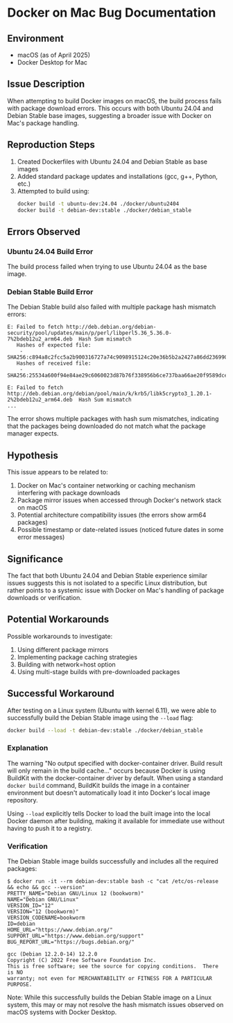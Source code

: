 # Docker on Mac Bug Documentation

## Environment
- macOS (as of April 2025)
- Docker Desktop for Mac

## Issue Description
When attempting to build Docker images on macOS, the build process fails with package download errors. This occurs with both Ubuntu 24.04 and Debian Stable base images, suggesting a broader issue with Docker on Mac's package handling.

## Reproduction Steps
1. Created Dockerfiles with Ubuntu 24.04 and Debian Stable as base images
2. Added standard package updates and installations (gcc, g++, Python, etc.)
3. Attempted to build using:
   ```bash
   docker build -t ubuntu-dev:24.04 ./docker/ubuntu2404
   docker build -t debian-dev:stable ./docker/debian_stable
   ```

## Errors Observed

### Ubuntu 24.04 Build Error
The build process failed when trying to use Ubuntu 24.04 as the base image.

### Debian Stable Build Error
The Debian Stable build also failed with multiple package hash mismatch errors:

```
E: Failed to fetch http://deb.debian.org/debian-security/pool/updates/main/p/perl/libperl5.36_5.36.0-7%2bdeb12u2_arm64.deb  Hash Sum mismatch
   Hashes of expected file:
    - SHA256:c894a8c2fcc5a2b900316727a74c9098915124c20e36b5b2a2427a86dd236990
   Hashes of received file:
    - SHA256:25534a600f94e84ae29c6060023d87b76f338956b6ce737baa66ae20f9589dce

E: Failed to fetch http://deb.debian.org/debian/pool/main/k/krb5/libk5crypto3_1.20.1-2%2bdeb12u2_arm64.deb  Hash Sum mismatch
...
```

The error shows multiple packages with hash sum mismatches, indicating that the packages being downloaded do not match what the package manager expects.

## Hypothesis
This issue appears to be related to:

1. Docker on Mac's container networking or caching mechanism interfering with package downloads
2. Package mirror issues when accessed through Docker's network stack on macOS
3. Potential architecture compatibility issues (the errors show arm64 packages)
4. Possible timestamp or date-related issues (noticed future dates in some error messages)

## Significance
The fact that both Ubuntu 24.04 and Debian Stable experience similar issues suggests this is not isolated to a specific Linux distribution, but rather points to a systemic issue with Docker on Mac's handling of package downloads or verification.

## Potential Workarounds
Possible workarounds to investigate:
1. Using different package mirrors
2. Implementing package caching strategies
3. Building with network=host option
4. Using multi-stage builds with pre-downloaded packages

## Successful Workaround
After testing on a Linux system (Ubuntu with kernel 6.11), we were able to successfully build the Debian Stable image using the `--load` flag:

```bash
docker build --load -t debian-dev:stable ./docker/debian_stable
```

### Explanation
The warning "No output specified with docker-container driver. Build result will only remain in the build cache..." occurs because Docker is using BuildKit with the docker-container driver by default. When using a standard `docker build` command, BuildKit builds the image in a container environment but doesn't automatically load it into Docker's local image repository.

Using `--load` explicitly tells Docker to load the built image into the local Docker daemon after building, making it available for immediate use without having to push it to a registry.

### Verification
The Debian Stable image builds successfully and includes all the required packages:

```
$ docker run -it --rm debian-dev:stable bash -c "cat /etc/os-release && echo && gcc --version"
PRETTY_NAME="Debian GNU/Linux 12 (bookworm)"
NAME="Debian GNU/Linux"
VERSION_ID="12"
VERSION="12 (bookworm)"
VERSION_CODENAME=bookworm
ID=debian
HOME_URL="https://www.debian.org/"
SUPPORT_URL="https://www.debian.org/support"
BUG_REPORT_URL="https://bugs.debian.org/"

gcc (Debian 12.2.0-14) 12.2.0
Copyright (C) 2022 Free Software Foundation Inc.
This is free software; see the source for copying conditions.  There is NO
warranty; not even for MERCHANTABILITY or FITNESS FOR A PARTICULAR PURPOSE.
```

Note: While this successfully builds the Debian Stable image on a Linux system, this may or may not resolve the hash mismatch issues observed on macOS systems with Docker Desktop.
